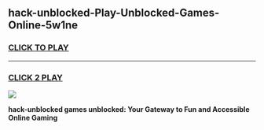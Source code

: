 
## hack-unblocked-Play-Unblocked-Games-Online-5w1ne
<h3>
<a href="https://premium76.site?title=hack-unblocked&ref=25A">CLICK TO PLAY</a></h3>
<hr>

<h3>
<a href="https://premium76.site?title=hack-unblocked&ref=25A">CLICK 2 PLAY</a>
  
</h3>

<a href="https://premium76.site?title=hack-unblocked&ref=25A"><img src="https://clearcache.store/games.png"></a>


**hack-unblocked games unblocked: Your Gateway to Fun and Accessible Online Gaming**
